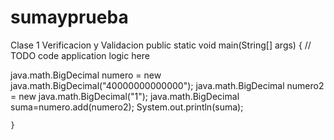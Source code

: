 sumayprueba
===========

Clase 1 Verificacion y Validacion
    public static void main(String[] args) {
        // TODO code application logic here
        
   java.math.BigDecimal numero = new java.math.BigDecimal("40000000000000");
   java.math.BigDecimal numero2 = new java.math.BigDecimal("1");
 java.math.BigDecimal suma=numero.add(numero2);
System.out.println(suma);
                
    }
    
    
    
